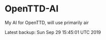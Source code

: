 # OpenTTD-AI
My AI for OpenTTD, will use primarily air

Latest backup: Sun Sep 29 15:45:01 UTC 2019
